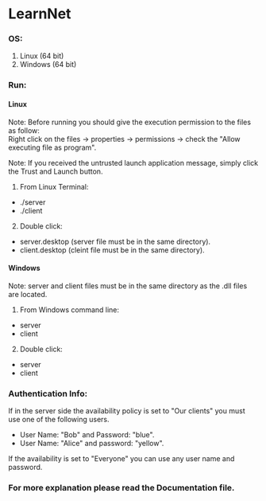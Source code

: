 # LearnNet

### OS:
1. Linux (64 bit)
2. Windows (64 bit)

### Run:

#### Linux
Note: Before running you should give the execution permission to the files as follow:<br>Right click on the files -> properties -> permissions -> check the "Allow executing file as program".

Note: If you received the untrusted launch application message, simply click the Trust and Launch button.

1. From Linux Terminal:
 - ./server
 - ./client
2. Double click:
 - server.desktop (server file must be in the same directory).
 - client.desktop (cleint file must be in the same directory).


#### Windows
Note: server and client files must be in the same directory as the .dll files are located.

1. From Windows command line:
 - server
 - client
2. Double click:
 - server
 - client
 
### Authentication Info:
If in the server side the availability policy is set to "Our clients" you must use one of the following users.  
 - User Name: "Bob" and Password: "blue". 
 - User Name: "Alice" and password: "yellow".
 
If the availability is set to "Everyone" you can use any user name and password. 

### For more explanation please read the Documentation file.
